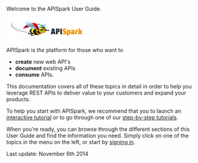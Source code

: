 
Welcome to the APISpark User Guide.

![Sign in](images/apispark-logo-v1.png "Sign in")

APISpark is *the* platform for those who want to
- **create** new web API's
- **document** existing APIs
- **consume** APIs.

This documentation covers all of these topics in detail in order to help you leverage REST APIs to deliver value to your customers and expand your products.  

To help you start with APISpark, we recommend that you to launch an
[interactive tutorial](apispark/guide/get-started/interactive-tutorials "interactive tutorial") or to go through one of our
[step-by-step tutorials](apispark/tutorials "step-by-step tutorials").

When you're ready, you can browse through the different sections of this User Guide and find the information you need. Simply click on one of the topics in the menu on the left, or start by [signing in](apispark/guide/get-started/sign-in "Sign in").

<!--
Here is a list of the different step-by-step tutorials we have at your disposal:

 * Full stack API solution for site/app/data publishers
  * Create and invoke a Contact Web API with APISpark
  * Turn a "Product Catalog" Spreadsheet into a web API
  * Expose an Address Book SQL database via a web API
  * Host an Angular Web Application on APISpark
  * Create an OpenData API in 5 minutes
  * BookRent Sample (Angular Web App + APISpark API)


 * API management for SaaS vendors
  * Document an existing Restlet Web API
  * Document an existing JAX-RS Web API
  * Manage an existing WebAPI from its Swagger documentation
-->


Last update: November 6th 2014
